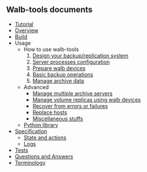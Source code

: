 ## Walb-tools documents

* [Tutorial](tutorial.md)
* [Overview](overview.md)
* [Build](build.md)
* Usage
  * How to use walb-tools
    1. [Design your backup/replication system](design.md)
    1. [Server processes configuration](server-config.md)
    1. [Prepare walb devices](prepare-wdev.md)
    1. [Basic backup operations](basic-backup.md)
    1. [Manage archive data](manage-archive-data.md)
  * Advanced
    - [Manage multiple archive servers](manage-multiple-archive.md)
    - [Manage volume replicas using walb devices](manage-volume-replica.md)
    - [Recover from errors or failures](recover.md)
    - [Replace hosts](replace.md)
    - [Miscellaneous stuffs](misc.md)
  * [Python library](python.md)
* [Specification](spec.md)
  * [State and actions](state-action.md)
  * [Logs](logs.md)
* [Tests](test.md)
* [Questions and Answers](qa.md)
* [Terminology](term.md)

